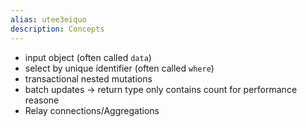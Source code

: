```yaml
---
alias: utee3eiquo
description: Concepts
---
```


* input object (often called `data`)
* select by unique identifier (often called `where`)
* transactional nested mutations
* batch updates -> return type only contains count for performance reasone
* Relay connections/Aggregations
